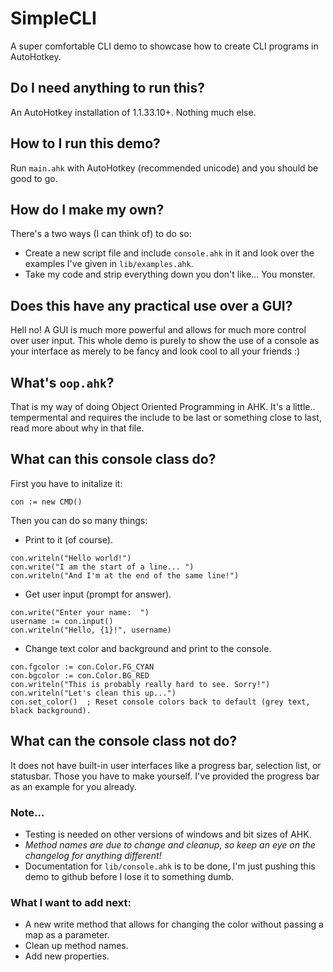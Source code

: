 # SimpleCLI
A super comfortable CLI demo to showcase how to create CLI programs in AutoHotkey.

## Do I need anything to run this?
An AutoHotkey installation of 1.1.33.10+. Nothing much else.

## How to I run this demo?
Run `main.ahk` with AutoHotkey (recommended unicode) and you should be good to go.

## How do I make my own?
There's a two ways (I can think of) to do so:
- Create a new script file and include `console.ahk` in it and look over the examples I've given in `lib/examples.ahk`.
- Take my code and strip everything down you don't like... You monster.

## Does this have any practical use over a GUI?
Hell no! A GUI is much more powerful and allows for much more control over user input.
This whole demo is purely to show the use of a console as your interface as merely to be fancy and look cool to all your friends :)

## What's `oop.ahk`?
That is my way of doing Object Oriented Programming in AHK. It's a little.. tempermental and requires the include to be last or something close to last, read more about why in that file.

## What can this console class do?
First you have to initalize it:
```
con := new CMD()
```
Then you can do so many things:
- Print to it (of course).
```
con.writeln("Hello world!")
con.write("I am the start of a line... ")
con.writeln("And I'm at the end of the same line!")
```
- Get user input (prompt for answer).
```
con.write("Enter your name:  ")
username := con.input()
con.writeln("Hello, {1}!", username)
```
- Change text color and background and print to the console.
```
con.fgcolor := con.Color.FG_CYAN
con.bgcolor := con.Color.BG_RED
con.writeln("This is probably really hard to see. Sorry!")
con.writeln("Let's clean this up...")
con.set_color()  ; Reset console colors back to default (grey text, black background).
```

## What can the console class not do?
It does not have built-in user interfaces like a progress bar, selection list, or statusbar. Those you have to make yourself. I've provided the progress bar as an example for you already.


### Note...
- Testing is needed on other versions of windows and bit sizes of AHK.
- *Method names are due to change and cleanup, so keep an eye on the changelog for anything different!*
- Documentation for `lib/console.ahk` is to be done, I'm just pushing this demo to github before I lose it to something dumb.

### What I want to add next:
- A new write method that allows for changing the color without passing a map as a parameter.
- Clean up method names.
- Add new properties.
